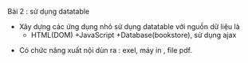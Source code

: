 Bài 2 : sử dụng datatable
- Xây dựng các ứng dụng nhỏ sử dụng datatable với nguồn dữ liệu là 
    + HTML(DOM)
    +JavaScript
    +Database(bookstore), sử dụng ajax
* Có chức năng xuất nội dùn ra : exel, máy in , file pdf.